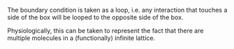 The boundary condition is taken as a loop, i.e. any interaction that touches a side of the box will be looped to the opposite side of the box. 

Physiologically, this can be taken to represent the fact that there are multiple molecules in a (functionally) infinite lattice. 